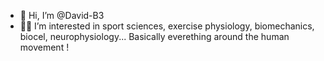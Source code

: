 - 👋 Hi, I’m @David-B3
- 🏃‍♂️ I’m interested in sport sciences, exercise physiology, biomechanics, biocel, neurophysiology... Basically everething around the human movement ! 

<!---
David-B3/David-B3 is a ✨ special ✨ repository because its `README.md` (this file) appears on your GitHub profile.
You can click the Preview link to take a look at your changes.
--->

